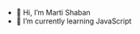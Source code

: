 - 👋 Hi, I’m Marti Shaban
- 🌱 I’m currently learning JavaScript


<!---
martino1991/martino1991 is a ✨ special ✨ repository because its `README.md` (this file) appears on your GitHub profile.
You can click the Preview link to take a look at your changes.
--->
